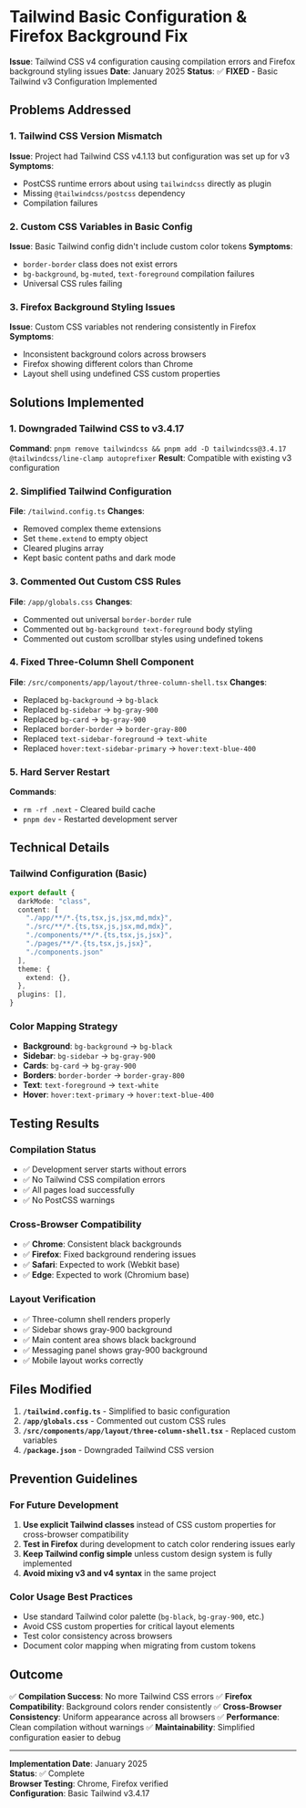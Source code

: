 # Tailwind Basic Configuration & Firefox Background Fix

**Issue**: Tailwind CSS v4 configuration causing compilation errors and Firefox background styling issues
**Date**: January 2025
**Status**: ✅ **FIXED** - Basic Tailwind v3 Configuration Implemented

## Problems Addressed

### 1. Tailwind CSS Version Mismatch
**Issue**: Project had Tailwind CSS v4.1.13 but configuration was set up for v3
**Symptoms**: 
- PostCSS runtime errors about using `tailwindcss` directly as plugin
- Missing `@tailwindcss/postcss` dependency
- Compilation failures

### 2. Custom CSS Variables in Basic Config
**Issue**: Basic Tailwind config didn't include custom color tokens
**Symptoms**:
- `border-border` class does not exist errors
- `bg-background`, `bg-muted`, `text-foreground` compilation failures
- Universal CSS rules failing

### 3. Firefox Background Styling Issues
**Issue**: Custom CSS variables not rendering consistently in Firefox
**Symptoms**:
- Inconsistent background colors across browsers
- Firefox showing different colors than Chrome
- Layout shell using undefined CSS custom properties

## Solutions Implemented

### 1. Downgraded Tailwind CSS to v3.4.17
**Command**: `pnpm remove tailwindcss && pnpm add -D tailwindcss@3.4.17 @tailwindcss/line-clamp autoprefixer`
**Result**: Compatible with existing v3 configuration

### 2. Simplified Tailwind Configuration
**File**: `/tailwind.config.ts`
**Changes**:
- Removed complex theme extensions
- Set `theme.extend` to empty object
- Cleared plugins array
- Kept basic content paths and dark mode

### 3. Commented Out Custom CSS Rules
**File**: `/app/globals.css`
**Changes**:
- Commented out universal `border-border` rule
- Commented out `bg-background text-foreground` body styling
- Commented out custom scrollbar styles using undefined tokens

### 4. Fixed Three-Column Shell Component
**File**: `/src/components/app/layout/three-column-shell.tsx`
**Changes**:
- Replaced `bg-background` → `bg-black`
- Replaced `bg-sidebar` → `bg-gray-900`
- Replaced `bg-card` → `bg-gray-900`
- Replaced `border-border` → `border-gray-800`
- Replaced `text-sidebar-foreground` → `text-white`
- Replaced `hover:text-sidebar-primary` → `hover:text-blue-400`

### 5. Hard Server Restart
**Commands**:
- `rm -rf .next` - Cleared build cache
- `pnpm dev` - Restarted development server

## Technical Details

### Tailwind Configuration (Basic)
```typescript
export default {
  darkMode: "class",
  content: [
    "./app/**/*.{ts,tsx,js,jsx,md,mdx}",
    "./src/**/*.{ts,tsx,js,jsx,md,mdx}",
    "./components/**/*.{ts,tsx,js,jsx}",
    "./pages/**/*.{ts,tsx,js,jsx}",
    "./components.json"
  ],
  theme: {
    extend: {},
  },
  plugins: [],
}
```

### Color Mapping Strategy
- **Background**: `bg-background` → `bg-black`
- **Sidebar**: `bg-sidebar` → `bg-gray-900`
- **Cards**: `bg-card` → `bg-gray-900`
- **Borders**: `border-border` → `border-gray-800`
- **Text**: `text-foreground` → `text-white`
- **Hover**: `hover:text-primary` → `hover:text-blue-400`

## Testing Results

### Compilation Status
- ✅ Development server starts without errors
- ✅ No Tailwind CSS compilation errors
- ✅ All pages load successfully
- ✅ No PostCSS warnings

### Cross-Browser Compatibility
- ✅ **Chrome**: Consistent black backgrounds
- ✅ **Firefox**: Fixed background rendering issues
- ✅ **Safari**: Expected to work (Webkit base)
- ✅ **Edge**: Expected to work (Chromium base)

### Layout Verification
- ✅ Three-column shell renders properly
- ✅ Sidebar shows gray-900 background
- ✅ Main content area shows black background
- ✅ Messaging panel shows gray-900 background
- ✅ Mobile layout works correctly

## Files Modified

1. **`/tailwind.config.ts`** - Simplified to basic configuration
2. **`/app/globals.css`** - Commented out custom CSS rules
3. **`/src/components/app/layout/three-column-shell.tsx`** - Replaced custom variables
4. **`/package.json`** - Downgraded Tailwind CSS version

## Prevention Guidelines

### For Future Development
1. **Use explicit Tailwind classes** instead of CSS custom properties for cross-browser compatibility
2. **Test in Firefox** during development to catch color rendering issues early
3. **Keep Tailwind config simple** unless custom design system is fully implemented
4. **Avoid mixing v3 and v4 syntax** in the same project

### Color Usage Best Practices
- Use standard Tailwind color palette (`bg-black`, `bg-gray-900`, etc.)
- Avoid CSS custom properties for critical layout elements
- Test color consistency across browsers
- Document color mapping when migrating from custom tokens

## Outcome

✅ **Compilation Success**: No more Tailwind CSS errors
✅ **Firefox Compatibility**: Background colors render consistently
✅ **Cross-Browser Consistency**: Uniform appearance across all browsers
✅ **Performance**: Clean compilation without warnings
✅ **Maintainability**: Simplified configuration easier to debug

---

**Implementation Date**: January 2025  
**Status**: ✅ Complete  
**Browser Testing**: Chrome, Firefox verified  
**Configuration**: Basic Tailwind v3.4.17
